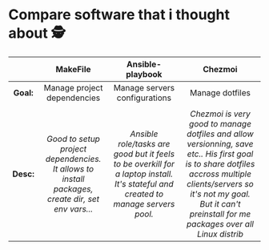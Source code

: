 # Compare software that i thought about 🕵️‍  
  
  
|  | **MakeFile** | **Ansible-playbook** | **Chezmoi** |
| :---: | :---: | :---: | :---: |
| **Goal:** | Manage project dependencies | Manage servers configurations | Manage dotfiles |
|  |  |  |  |
| **Desc:** | *Good to setup project dependencies. It allows to install packages, create dir, set env vars...* | *Ansible role/tasks are good but it feels to be overkill for a laptop install. It's stateful and created to manage servers pool.* | *Chezmoi is very good to manage dotfiles and allow versionning, save etc.. His first goal is to share dotfiles accross multiple clients/servers so it's not my goal. But it can't preinstall for me packages over all Linux distrib* |
